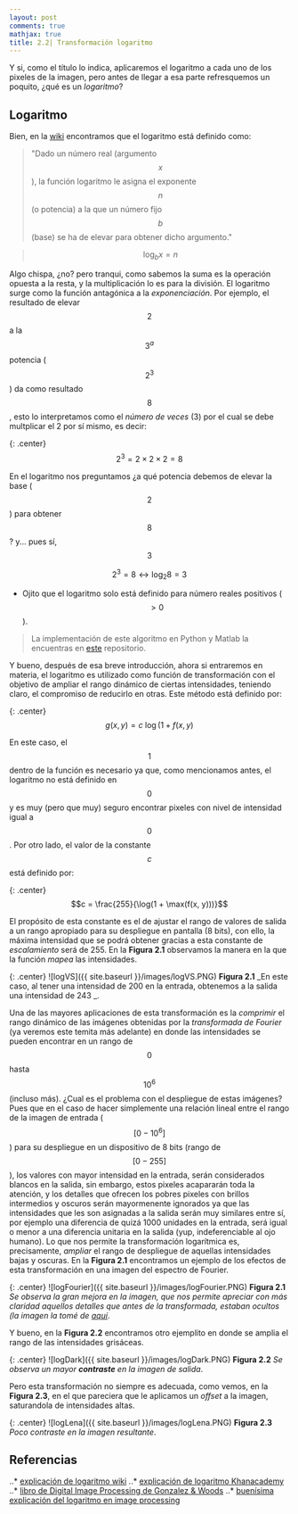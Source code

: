 ```yaml
---
layout: post
comments: true
mathjax: true
title: 2.2| Transformación logaritmo
---
```

Y si, como el título lo indica, aplicaremos el logaritmo a cada uno de los pixeles de la imagen, pero antes de llegar a esa parte refresquemos un poquito, ¿qué es un _logaritmo_?

## Logaritmo

Bien, en la [wiki](https://es.wikipedia.org/wiki/Logaritmo) encontramos que el logaritmo está definido como:
>"Dado un número real (argumento $$x$$), la función logaritmo le asigna el exponente $$n$$ (o potencia) a la que un número fijo $$b$$ (base) se ha de elevar para obtener dicho argumento."

>$$\log_{b}x = n$$

Algo chispa, ¿no? pero tranqui, como sabemos la suma es la operación opuesta a la resta, y la multiplicación lo es para la división. El logaritmo surge como la función antagónica a la _exponenciación_. 
Por ejemplo, el resultado de elevar $$2$$ a la $$3^{a}$$ potencia ($$2^{3}$$) da como resultado $$8$$, esto lo interpretamos como el _número de veces_ (3) por el cual se debe multplicar el 2 por sí mismo, es decir:

{: .center} 
$$2^{3} = 2 \times 2 \times 2 = 8$$

En el logaritmo nos preguntamos ¿a qué potencia debemos de elevar la base ($$2$$) para obtener $$8$$? y... pues sí, $$3$$

$$2^{3} = 8 \longleftrightarrow \log_{2}8 = 3$$

* Ojito que el logaritmo solo está definido para número reales positivos ($$>0$$).

> La implementación de este algoritmo en Python y Matlab la encuentras en [este](https://github.com/BryanMed/Procesamiento-de-imagen/tree/master/2.2%20logaritmo) repositorio.

Y bueno, después de esa breve introducción, ahora si entraremos en materia, el logaritmo es utilizado como función de transformación con el objetivo de ampliar el rango dinámico de ciertas intensidades, teniendo claro, el compromiso de reducirlo en otras. Este método está definido por:

{: .center}
$$g(x, y) = c \: \log(1 + f(x, y)$$

En este caso, el $$1$$ dentro de la función es necesario ya que, como mencionamos antes, el logaritmo no está definido en $$0$$ y es muy (pero que muy) seguro encontrar pixeles con nivel de intensidad igual a $$0$$. Por otro lado, el valor de la constante $$c$$ está definido por:

{: .center}
$$c = \frac{255}{\log(1 + \max(f(x, y)))}$$

El propósito de esta constante es el de ajustar el rango de valores de salida a un rango apropiado para su despliegue en pantalla (8 bits), con ello, la máxima intensidad que se podrá obtener gracias a esta constante de _escalamiento_ será de 255. En la __Figura 2.1__ observamos la manera en la que la función _mapea_ las intensidades.

{: .center}
![logVS]({{ site.baseurl }}/images/logVS.PNG)
 __Figura 2.1__ _En este caso, al tener una intensidad de 200 en la entrada, obtenemos a la salida una intensidad de 243 _.

Una de las mayores aplicaciones de esta transformación es la _comprimir_ el rango dinámico de las imágenes obtenidas por la _transformada de Fourier_ (ya veremos este temita más adelante) en donde las intensidades se pueden encontrar en un rango de $$0$$ hasta $$10^{6}$$ (incluso más). ¿Cual es el problema con el despliegue de estas imágenes? Pues que en el caso de hacer simplemente una relación lineal entre el rango de la imagen de entrada ($$[0 - 10^{6}]$$) para su despliegue en un dispositivo de 8 bits (rango de $$[0 - 255]$$), los valores con mayor intensidad en la entrada, serán considerados blancos en la salida, sin embargo, estos pixeles acapararán toda la atención, y los detalles que ofrecen los pobres pixeles con brillos intermedios y oscuros serán mayormenente ignorados ya que las intensidades que les son asignadas a la salida serán muy similares entre sí, por ejemplo una diferencia de quizá 1000 unidades en la entrada, será igual o menor a una diferencia unitaria en la salida (yup, indeferenciable al ojo humano). Lo que nos permite la transformación logarítmica es, precisamente, _ampliar_ el rango de despliegue de aquellas intensidades bajas y oscuras. En la __Figura 2.1__ encontramos un ejemplo de los efectos de esta transformación en una imagen del espectro de Fourier.

{: .center}
![logFourier]({{ site.baseurl }}/images/logFourier.PNG)
 __Figura 2.1__ _Se observa la gran mejora en la imagen, que nos permite apreciar con más claridad aquellos detalles que antes de la transformada, estaban ocultos (la imagen la tomé de [aquí](http://www.cs.uregina.ca/Links/class-info/425-nova/Lab5/index.html
)_.

Y bueno, en la __Figura 2.2__ encontramos otro ejemplito en donde se amplia el rango de las intensidades grisáceas.

{: .center}
![logDark]({{ site.baseurl }}/images/logDark.PNG)
 __Figura 2.2__ _Se observa un mayor __contraste__ en la imagen de salida_.
 
 Pero esta transformación no siempre es adecuada, como vemos, en la __Figura 2.3__, en el que pareciera que le aplicamos un _offset_ a la imagen, saturandola de intensidades altas.

{: .center}
![logLena]({{ site.baseurl }}/images/logLena.PNG)
 __Figura 2.3__ _Poco contraste en la imagen resultante_.


  

## Referencias

..* [explicación de logaritmo wiki](https://es.wikipedia.org/wiki/Logaritmo)
..* [explicación de logaritmo Khanacademy](https://es.khanacademy.org/math/algebra2/exponential-and-logarithmic-functions/introduction-to-logarithms/a/intro-to-logarithms)
..* [libro de Digital Image Processing de Gonzalez & Woods](https://www.amazon.com/Digital-Image-Processing-Rafael-Gonzalez/dp/0133356728)
..* [buenísima explicación del logaritmo en image processing](https://homepages.inf.ed.ac.uk/rbf/HIPR2/pixlog.htm)



